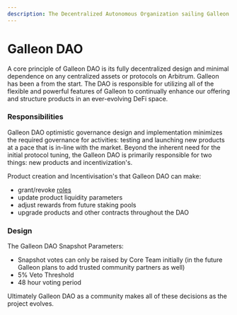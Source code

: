 ```yaml
---
description: The Decentralized Autonomous Organization sailing Galleon forward
---
```


# Galleon DAO

A core principle of Galleon DAO is its fully decentralized design and minimal dependence on any centralized assets or protocols on Arbitrum. Galleon has been a from the start. The DAO is responsible for utilizing all of the flexible and powerful features of Galleon to continually enhance our offering and structure products in an ever-evolving DeFi space.&#x20;

### Responsibilities

Galleon DAO optimistic governance design and implementation minimizes the required governance for activities: testing and launching new products at a pace that is in-line with the market. Beyond the inherent need for the initial protocol tuning, the Galleon DAO is primarily responsible for two things: new products and incentivization's.

Product creation and Incentivisation's that Galleon DAO can make:

* grant/revoke [roles](https://www.notion.so/galleon/Full-Time-Opportunities-Public-66b96f2244bd4939b56e8d2f23c3d9d3)
* update product liquidity parameters
* adjust rewards from future staking pools
* upgrade products and other contracts throughout the DAO

### Design

The Galleon DAO Snapshot Parameters:

* Snapshot votes can only be raised by Core Team initially (in the future Galleon plans to add trusted community partners as well)
* 5% Veto Threshold&#x20;
* 48 hour voting period

Ultimately Galleon DAO as a community makes all of these decisions as the project evolves.
